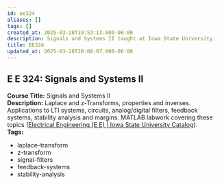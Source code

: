 ```yaml
---
id: ee324
aliases: []
tags: []
created_at: 2025-03-28T19:53:13.000-06:00
description: Signals and Systems II taught at Iowa State University.
title: EE324
updated_at: 2025-03-28T20:08:07.000-06:00
---
```


## E E 324: Signals and Systems II

**Course Title:** Signals and Systems II  
**Description:** Laplace and z-Transforms, properties and inverses. Applications to LTI systems, circuits, analog/digital filters, feedback systems, stability analysis and margins. MATLAB labwork covering these topics ([Electrical Engineering (E E) | Iowa State University Catalog](https://catalog.iastate.edu/previouscatalogs/2022-2023/azcourses/e_e/#:~:text=Prereq%3A%20E%20E%20224%20Laplace,MATLAB%20labwork%20covering%20these%20topics)).  
**Tags:**

- laplace-transform
- z-transform
- signal-filters
- feedback-systems
- stability-analysis
